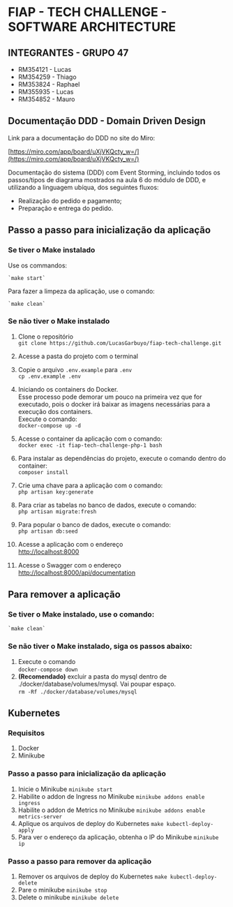 # FIAP - TECH CHALLENGE - SOFTWARE ARCHITECTURE

## INTEGRANTES - GRUPO 47

- RM354121 - Lucas
- RM354259 - Thiago
- RM353824 - Raphael
- RM355935 - Lucas
- RM354852 - Mauro

## Documentação DDD - Domain Driven Design

Link para a documentação do DDD no site do Miro:

[https://miro.com/app/board/uXjVKQcty_w=/](https://miro.com/app/board/uXjVKQcty_w=/)

Documentação do sistema (DDD) com Event Storming, incluindo todos os passos/tipos de diagrama mostrados na aula 6 do
módulo de DDD, e utilizando a linguagem ubíqua, dos seguintes fluxos:

 - Realização do pedido e pagamento; 
 - Preparação e entrega do pedido.


## Passo a passo para inicialização da aplicação

### Se tiver o Make instalado

Use os commandos: 

    `make start`

Para fazer a limpeza da aplicação, use o comando:

    `make clean`


### Se não tiver o Make instalado

1. Clone o repositório  
   `git clone https://github.com/LucasGarbuyo/fiap-tech-challenge.git`

2. Acesse a pasta do projeto com o terminal 

3. Copie o arquivo `.env.example` para `.env`    
   `cp .env.example .env`

4. Iniciando os containers do Docker.  
   Esse processo pode demorar um pouco na primeira vez que for executado, pois o docker irá baixar as imagens necessárias para a execução dos containers.  
   Execute o comando:    
   `docker-compose up -d`

5. Acesse o container da aplicação com o comando:  
   `docker exec -it fiap-tech-challenge-php-1 bash`

6. Para instalar as dependências do projeto, execute o comando dentro do container:  
   `composer install`

7. Crie uma chave para a aplicação com o comando:  
   `php artisan key:generate`

8. Para criar as tabelas no banco de dados, execute o comando:  
   `php artisan migrate:fresh`

9. Para popular o banco de dados, execute o comando:  
   `php artisan db:seed`

10. Acesse a aplicação com o endereço  
    [http://localhost:8000](http://localhost:8000)

11. Acesse o Swagger com o endereço  
    [http://localhost:8000/api/documentation](http://localhost:8000/api/documentation)

## Para remover a aplicação

### Se tiver o Make instalado, use o comando:

    `make clean`

### Se não tiver o Make instalado, siga os passos abaixo:

1. Execute o comando  
   `docker-compose down`
2. **(Recomendado)** excluir a pasta do mysql dentro de ./docker/database/volumes/mysql. Vai poupar espaço.  
   `rm -Rf ./docker/database/volumes/mysql`


## Kubernetes

### Requisitos
1. Docker 
2. Minikube

### Passo a passo para inicialização da aplicação

1. Inicie o Minikube 
   `minikube start`
2. Habilite o addon de Ingress no Minikube 
   `minikube addons enable ingress`
3. Habilite o addon de Metrics no Minikube 
   `minikube addons enable metrics-server`
4. Aplique os arquivos de deploy do Kubernetes
   `make kubectl-deploy-apply`
5. Para ver o endereço da aplicação, obtenha o IP do Minikube 
   `minikube ip`      

### Passo a passo para remover da aplicação

1. Remover os arquivos de deploy do Kubernetes
   `make kubectl-deploy-delete`
2. Pare o minikube
   `minikube stop`
3. Delete o minikube
   `minikube delete`